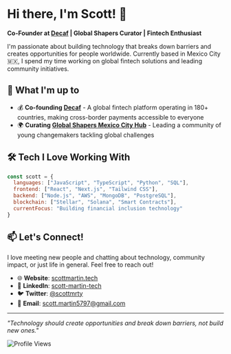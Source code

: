 # Hi there, I'm Scott! 👋

**Co-Founder at [Decaf](https://www.decaf.so) | Global Shapers Curator | Fintech Enthusiast**

I'm passionate about building technology that breaks down barriers and creates opportunities for people worldwide. Currently based in Mexico City 🇲🇽, I spend my time working on global fintech solutions and leading community initiatives.

## 🚀 What I'm up to

- 💰 **Co-founding [Decaf](https://www.decaf.so)** - A global fintech platform operating in 180+ countries, making cross-border payments accessible to everyone
- 🌍 **Curating [Global Shapers Mexico City Hub](https://www.globalshapers.org/hubs/mexico-city-hub)** - Leading a community of young changemakers tackling global challenges

## 🛠️ Tech I Love Working With

```javascript
const scott = {
  languages: ["JavaScript", "TypeScript", "Python", "SQL"],
  frontend: ["React", "Next.js", "Tailwind CSS"],
  backend: ["Node.js", "AWS", "MongoDB", "PostgreSQL"],
  blockchain: ["Stellar", "Solana", "Smart Contracts"],
  currentFocus: "Building financial inclusion technology"
}
```

## 📫 Let's Connect!

I love meeting new people and chatting about technology, community impact, or just life in general. Feel free to reach out!

- 🌐 **Website**: [scottmartin.tech](https://scottmartin.tech)
- 💼 **LinkedIn**: [scott-martin-tech](https://www.linkedin.com/in/scott-martin-tech/)
- 🐦 **Twitter**: [@scottmrty](https://twitter.com/scottmrty)
- 📧 **Email**: scott.martin5797@gmail.com

---

*"Technology should create opportunities and break down barriers, not build new ones."*

![Profile Views](https://komarev.com/ghpvc/?username=scottym5797&color=blueviolet)
